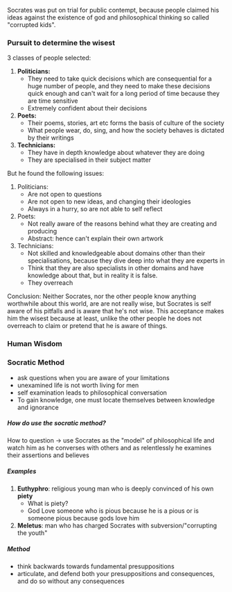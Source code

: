 Socrates was put on trial for public contempt, because people claimed his ideas against the existence of god and philosophical thinking so called "corrupted kids". 

### Pursuit to determine the wisest

3 classes of people selected:
1. **Politicians:**
	- They need to take quick decisions which are consequential for a huge number of people, and they need to make these decisions quick enough and can't wait for a long period of time because they are time sensitive
	- Extremely confident about their decisions
2. **Poets:**
	- Their poems, stories, art etc forms the basis of culture of the society
	- What people wear, do, sing, and how the society behaves is dictated by their writings
3. **Technicians:**
	- They have in depth knowledge about whatever they are doing
	- They are specialised in their subject matter

But he found the following issues:
1. Politicians:
	- Are not open to questions
	- Are not open to new ideas, and changing their ideologies
	- Always in a hurry, so are not able to self reflect
2. Poets:
	- Not really aware of the reasons behind what they are creating and producing
	- Abstract: hence can't explain their own artwork
3. Technicians:
	- Not skilled and knowledgeable about domains other than their specialisations, because they dive deep into what they are experts in 
	- Think that they are also specialists in other domains and have knowledge about that, but in reality it is false.
	- They overreach

Conclusion: Neither Socrates, nor the other people know anything worthwhile about this world, are are not really wise, but Socrates is self aware of his pitfalls and is aware that he's not wise. This acceptance makes him the wisest because at least, unlike the other people he does not overreach to claim or pretend that he is aware of things.

### Human Wisdom


### Socratic Method
- ask questions when you are aware of your limitations
- unexamined life is not worth living for men
- self examination leads to philosophical conversation
- To gain knowledge, one must locate themselves between knowledge and ignorance

##### How do use the socratic method? 
How to question -> use Socrates as the "model" of philosophical life and watch him as he converses with others and as relentlessly he examines their assertions and believes

##### Examples
1. **Euthyphro**: religious young man who is deeply convinced of his own **piety** 
	- What is piety?
	- God Love someone who is pious because he is a pious or is someone pious because gods love him  
2. **Meletus**: man who has charged Socrates with subversion/"corrupting the youth"

##### Method
- think backwards towards fundamental presuppositions
- articulate, and defend both your presuppositions and consequences, and do so without any consequences